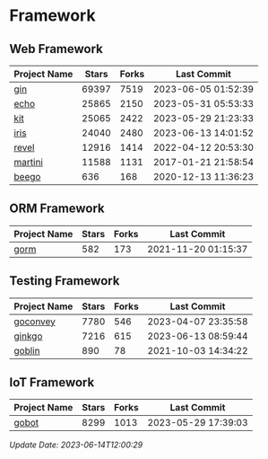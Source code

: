 # Framework

## Web Framework
| Project Name | Stars | Forks | Last Commit |
| ------------ | ----- | ----- | ----------- |
| [gin](https://github.com/gin-gonic/gin) | 69397 | 7519 | 2023-06-05 01:52:39 |
| [echo](https://github.com/labstack/echo) | 25865 | 2150 | 2023-05-31 05:53:33 |
| [kit](https://github.com/go-kit/kit) | 25065 | 2422 | 2023-05-29 21:23:33 |
| [iris](https://github.com/kataras/iris) | 24040 | 2480 | 2023-06-13 14:01:52 |
| [revel](https://github.com/revel/revel) | 12916 | 1414 | 2022-04-12 20:53:30 |
| [martini](https://github.com/go-martini/martini) | 11588 | 1131 | 2017-01-21 21:58:54 |
| [beego](https://github.com/astaxie/beego) | 636 | 168 | 2020-12-13 11:36:23 |

## ORM Framework
| Project Name | Stars | Forks | Last Commit |
| ------------ | ----- | ----- | ----------- |
| [gorm](https://github.com/jinzhu/gorm) | 582 | 173 | 2021-11-20 01:15:37 |

## Testing Framework
| Project Name | Stars | Forks | Last Commit |
| ------------ | ----- | ----- | ----------- |
| [goconvey](https://github.com/smartystreets/goconvey) | 7780 | 546 | 2023-04-07 23:35:58 |
| [ginkgo](https://github.com/onsi/ginkgo) | 7216 | 615 | 2023-06-13 08:59:44 |
| [goblin](https://github.com/franela/goblin) | 890 | 78 | 2021-10-03 14:34:22 |

## IoT Framework
| Project Name | Stars | Forks | Last Commit |
| ------------ | ----- | ----- | ----------- |
| [gobot](https://github.com/hybridgroup/gobot) | 8299 | 1013 | 2023-05-29 17:39:03 |

*Update Date: 2023-06-14T12:00:29*